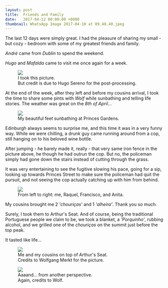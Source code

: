 ```yaml
---
layout: post
title:  Friends and Family
date:   2017-04-12 00:00:00 +0000
thumbnail: WhatsApp Image 2017-04-10 at 09.40.40.jpeg
---
```


The last 12 days were simply great. I had the pleasure of sharing my small - but cozy - bedroom with some of my greatest friends and family.

*André* came from *Dublin* to spend the weekend.

*Hugo* and *Mafalda* came to visit me once again for a week.

<figure>
	<img src="{{ site.baseurl }}/assets/IMG_3609-1.jpg">
	<figcaption>
		I took this picture.<br>
		But credit is due to Hugo Sereno for the post-processing.
	</figcaption>
</figure>

At the end of the week, after they left and before my cousins arrival, I took the time to share some pints with *Wolf* while sunbathing and telling life stories. The weather was great on the *8th of April*... 

<figure>
	<img src="{{ site.baseurl }}/assets/20170408_152844.jpg">
	<figcaption>
		My beautiful feet sunbathing at Princes Gardens.
	</figcaption>
</figure>

Edinburgh always seems to surprise me, and this time it was in a very funny way. While we were chilling, a drunk guy came running around from a cop, still hanging on to his beloved wine bottle.

After jumping - he barely made it, really - that very same iron fence in the picture above, he though he had outrun the cop. But no, the policeman simply had gone down the stairs instead of cutting through the grass.

It was very entertaining to see the fugitive slowing his pace, going for a sip, looking up towards Princes Street to make sure the policeman had quit the pursuit, and not seeing the cop actually catching up with him from behind.

<figure>
	<img src="{{ site.baseurl }}/assets/20170409_124041.jpg">
	<figcaption>
		From left to right: me, Raquel, Francisco, and Anita.
	</figcaption>
</figure>

My cousins brought me 2 *'chouriças'* and 1 *'alheira'*. Thank you so much.

Surely, I took them to Arthur's Seat. And of course, being the traditional Portuguese people we claim to be, we took a blanket, a *'Porquinho'*, rubbing alcohol, and we grilled one of the *chouriças* on the summit just before the top peak.

It tasted like life...

<figure>
	<img src="{{ site.baseurl }}/assets/WhatsApp_Image_2017-04-10_at_09.40.40.jpeg">
	<figcaption>
		Me and my cousins on top of Arthur's Seat.<br>
		Credits to Wolfgang Merkt for the picture.
	</figcaption>
</figure>

<figure>
	<img src="{{ site.baseurl }}/assets/WhatsApp_Image_2017-04-10_at_09.40.52.jpeg">
	<figcaption>
		Aaaand... from another perspective.<br>
		Again, credits to Wolf.
	</figcaption>
</figure>

